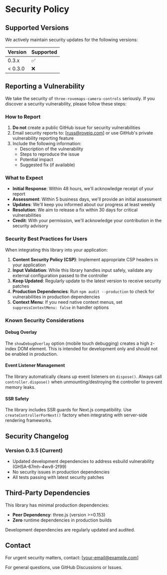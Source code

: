 # Security Policy

## Supported Versions

We actively maintain security updates for the following versions:

| Version | Supported          |
| ------- | ------------------ |
| 0.3.x   | :white_check_mark: |
| < 0.3.0 | :x:                |

## Reporting a Vulnerability

We take the security of `three-rovemaps-camera-controls` seriously. If you discover a security vulnerability, please follow these steps:

### How to Report

1. **Do not** create a public GitHub issue for security vulnerabilities
2. Email security reports to: [russ@roveiq.com] or use GitHub's private vulnerability reporting feature
3. Include the following information:
   - Description of the vulnerability
   - Steps to reproduce the issue
   - Potential impact
   - Suggested fix (if available)

### What to Expect

- **Initial Response**: Within 48 hours, we'll acknowledge receipt of your report
- **Assessment**: Within 5 business days, we'll provide an initial assessment
- **Updates**: We'll keep you informed about our progress at least weekly
- **Resolution**: We aim to release a fix within 30 days for critical vulnerabilities
- **Credit**: With your permission, we'll acknowledge your contribution in the security advisory

### Security Best Practices for Users

When integrating this library into your application:

1. **Content Security Policy (CSP)**: Implement appropriate CSP headers in your application
2. **Input Validation**: While this library handles input safely, validate any external configuration passed to the controller
3. **Keep Updated**: Regularly update to the latest version to receive security patches
4. **Production Dependencies**: Run `npm audit --production` to check for vulnerabilities in production dependencies
5. **Context Menu**: If you need native context menus, set `suppressContextMenu: false` in handler options

### Known Security Considerations

#### Debug Overlay
The `showDebugOverlay` option (mobile touch debugging) creates a high z-index DOM element. This is intended for development only and should not be enabled in production.

#### Event Listener Management
The library automatically cleans up event listeners on `dispose()`. Always call `controller.dispose()` when unmounting/destroying the controller to prevent memory leaks.

#### SSR Safety
The library includes SSR guards for Next.js compatibility. Use `createControllerForNext()` factory when integrating with server-side rendering frameworks.

## Security Changelog

### Version 0.3.5 (Current)
- Updated development dependencies to address esbuild vulnerability (GHSA-67mh-4wv8-2f99)
- No security issues in production dependencies
- All tests passing with latest security patches

## Third-Party Dependencies

This library has minimal production dependencies:
- **Peer Dependency**: three.js (version >=0.153)
- **Zero** runtime dependencies in production builds

Development dependencies are regularly updated and audited.

## Contact

For urgent security matters, contact: [your-email@example.com]

For general questions, use GitHub Discussions or Issues.

